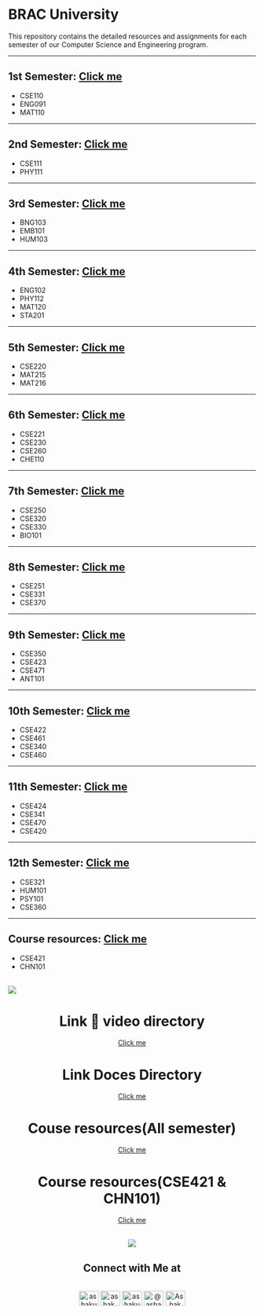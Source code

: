 # BRAC University 

This repository contains the detailed resources and assignments for each semester of our Computer Science and Engineering program.

---

## 1st Semester:	<a href="https://www.playbook.com/s/bracu-semester/vSNRJmzbbEkwTGzrf5ThT5HS">Click me</a>  
* CSE110
* ENG091
* MAT110


---

## 2nd Semester:	<a href="https://www.playbook.com/s/bracu-semester/ntUX138pvmGDaQo3e8PnL2s5">Click me</a>
* CSE111
* PHY111


---

## 3rd Semester:	<a href="https://www.playbook.com/s/bracu-semester/BFS67kt1pt4QL9KG9vdWwor3">Click me</a> 
* BNG103 
* EMB101
* HUM103


---

## 4th Semester:	<a href="https://www.playbook.com/s/bracu-semester/bTTFwYnkK72mvu7oC7wYjGiv">Click me</a> 
* ENG102
* PHY112
* MAT120
* STA201

---

## 5th Semester:	<a href="https://www.playbook.com/s/bracu-semester/QgFsUCFqXc9X2Y4HfFX52YmA">Click me</a>
* CSE220
* MAT215
* MAT216

---

## 6th Semester:	<a href="https://www.playbook.com/s/bracu-semester/dxyXrVqnR514n7P1e7AErvqk">Click me</a>
* CSE221 
* CSE230 
* CSE260 
* CHE110 

---

## 7th Semester:	<a href="https://www.playbook.com/s/bracu-semester/nhMsvm8puob3pybNmSAFh3E5">Click me</a>
* CSE250
* CSE320
* CSE330
* BIO101

---

## 8th Semester:  	<a href="https://www.playbook.com/s/bracu-semester/j69v9aTLUcgYGjDvA1mMeCTH">Click me</a>
* CSE251
* CSE331
* CSE370


---

## 9th Semester:	<a href="https://www.playbook.com/s/bracu-semester/XbVm1MADyi5U6ffDvC5ajPpM">Click me</a>
* CSE350
* CSE423
* CSE471
* ANT101

---

## 10th Semester:	<a href="https://www.playbook.com/s/bracu-semester/EE9QRDLDw56yaqikQwn3H9hk">Click me</a>
* CSE422
* CSE461
* CSE340
* CSE460

---

## 11th Semester:	<a href="https://www.playbook.com/s/bracu-semester/szbhfHf9h8WP63q7GUevJYzZ">Click me</a> 
* CSE424
* CSE341
* CSE470
* CSE420


---

## 12th Semester:	<a href="https://www.playbook.com/s/bracu-semester/bdb5ginsMCBE6xKvf8RCZxuu">Click me</a>
* CSE321
* HUM101
* PSY101
* CSE360

---


## Course resources:	<a href="https://terabox.com/s/1hZV_FtB5lCt42sWuxtN1Iw">Click me</a>
* CSE421
* CHN101



<br>
<img src="https://user-images.githubusercontent.com/73097560/115834477-dbab4500-a447-11eb-908a-139a6edaec5c.gif">



<br>
<div align='center'>






# Link 🔗  video directory
<a href="https://docs.google.com/spreadsheets/d/1_wSiAzh9iBO2Dktt_V1rGAyJGvRRr-TQyUzuLPNmFSo/edit#gid=0 ">Click me</a>


# Link Doces Directory
<a href="https://docs.google.com/spreadsheets/d/1_wSiAzh9iBO2Dktt_V1rGAyJGvRRr-TQyUzuLPNmFSo/edit#gid=1484007591">Click me</a>

# Couse resources(All semester)
<a href="https://www.playbook.com/bracu-semester/invite/95703d22-2738-4227-b160-71d9a5a2f517">Click me</a>


# Course resources(CSE421 & CHN101)
<a href="https://terabox.com/s/1hZV_FtB5lCt42sWuxtN1Iw">Click me</a>







<br>
<img src="https://user-images.githubusercontent.com/73097560/115834477-dbab4500-a447-11eb-908a-139a6edaec5c.gif">


## <b>Connect with Me at</b>
<br>
<div align='center'>





<a href="https://www.facebook.com/ashak.odree/" target="blank">
<img align="center" src="https://raw.githubusercontent.com/rahuldkjain/github-profile-readme-generator/master/src/images/icons/Social/facebook.svg" alt="ashakuzzaman odree" height="30" width="40" /></a>


<a href="https://www.instagram.com/ashak_odree/" target="blank">
<img align="center" src="https://raw.githubusercontent.com/rahuldkjain/github-profile-readme-generator/master/src/images/icons/Social/instagram.svg" alt="ashak_odree" height="30" width="40" /></a>


<a href="https://www.linkedin.com/in/ashak-odree/" target="blank">
<img align="center" src="https://raw.githubusercontent.com/rahuldkjain/github-profile-readme-generator/master/src/images/icons/Social/linked-in-alt.svg" alt="ashakuzzaman odree" height="30" width="40" /></a>


<a href="https://twitter.com/ashak_odree" target="blank">
<img align="center" src="https://raw.githubusercontent.com/rahuldkjain/github-profile-readme-generator/master/src/images/icons/Social/twitter.svg" alt="@ashak_odree" height="30" width="40" /></a>
	
<a href="https://www.youtube.com/channel/UCs8Y7diPmTt-yyjkv0k7SpQ" target="blank">
<img align="center" src="https://raw.githubusercontent.com/rahuldkjain/github-profile-readme-generator/master/src/images/icons/Social/youtube.svg" alt="Ashak Odree" height="30" width="40" /></a>	
	
